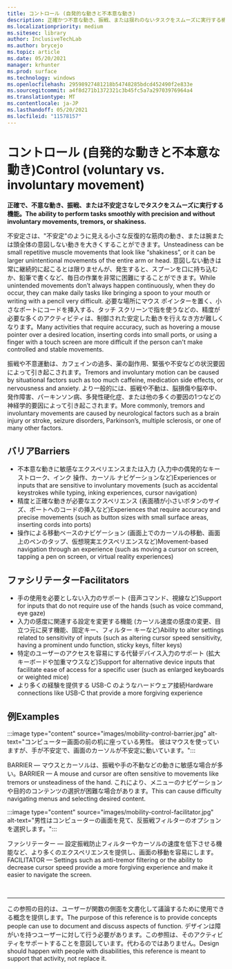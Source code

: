 ```yaml
---
title: コントロール (自発的な動きと不本意な動き)
description: 正確かつ不意な動き、振戦、または揺れのないタスクをスムーズに実行する機能
ms.localizationpriority: medium
ms.sitesec: library
author: InclusiveTechLab
ms.author: brycejo
ms.topic: article
ms.date: 05/20/2021
manager: krhunter
ms.prod: surface
ms.technology: windows
ms.openlocfilehash: 29598927481218b54748285bdcd452490f2e833e
ms.sourcegitcommit: a4f8d271b1372321c3b45fc5a7a29703976964a4
ms.translationtype: MT
ms.contentlocale: ja-JP
ms.lasthandoff: 05/20/2021
ms.locfileid: "11578157"
---
```

# <a name="control-voluntary-vs-involuntary-movement"></a><span data-ttu-id="39ad7-103">コントロール (自発的な動きと不本意な動き)</span><span class="sxs-lookup"><span data-stu-id="39ad7-103">Control (voluntary vs. involuntary movement)</span></span>

**<span data-ttu-id="39ad7-104">正確で、不意な動き、振戦、または不安定さなしでタスクをスムーズに実行する機能。</span><span class="sxs-lookup"><span data-stu-id="39ad7-104">The ability to perform tasks smoothly with precision and without involuntary movements, tremors, or shakiness.</span></span>**

<span data-ttu-id="39ad7-105">不安定さは、"不安定"のように見える小さな反復的な筋肉の動き、または腕または頭全体の意図しない動きを大きくすることができます。</span><span class="sxs-lookup"><span data-stu-id="39ad7-105">Unsteadiness can be small repetitive muscle movements that look like “shakiness”, or it can be larger unintentional movements of the entire arm or head.</span></span> <span data-ttu-id="39ad7-106">意図しない動きは常に継続的に起こるとは限りませんが、発生すると、スプーンを口に持ち込むか、鉛筆で書くなど、毎日の作業を非常に困難にすることができます。</span><span class="sxs-lookup"><span data-stu-id="39ad7-106">While unintended movements don’t always happen continuously, when they do occur, they can make daily tasks like bringing a spoon to your mouth or writing with a pencil very difficult.</span></span> <span data-ttu-id="39ad7-107">必要な場所にマウス ポインターを置く、小さなポートにコードを挿入する、タッチ スクリーンで指を使うなどの、精度が必要な多くのアクティビティは、制御された安定した動きを行えなき方が難しくなります。</span><span class="sxs-lookup"><span data-stu-id="39ad7-107">Many activities that require accuracy, such as hovering a mouse pointer over a desired location, inserting cords into small ports, or using a finger with a touch screen are more difficult if the person can't make controlled and stable movements.</span></span>

<span data-ttu-id="39ad7-108">振戦や不意運動は、カフェインの過多、薬の副作用、緊張や不安などの状況要因によって引き起こされます。</span><span class="sxs-lookup"><span data-stu-id="39ad7-108">Tremors and involuntary motion can be caused by situational factors such as too much caffeine, medication side effects, or nervousness and anxiety.</span></span> <span data-ttu-id="39ad7-109">より一般的には、振戦や不動は、脳損傷や脳卒中、発作障害、パーキンソン病、多発性硬化症、または他の多くの要因の1つなどの神経学的要因によって引き起こされます。</span><span class="sxs-lookup"><span data-stu-id="39ad7-109">More commonly, tremors and involuntary movements are caused by neurological factors such as a brain injury or stroke, seizure disorders, Parkinson’s, multiple sclerosis, or one of many other factors.</span></span>

## <a name="barriers"></a><span data-ttu-id="39ad7-110">バリア</span><span class="sxs-lookup"><span data-stu-id="39ad7-110">Barriers</span></span>
* <span data-ttu-id="39ad7-111">不本意な動きに敏感なエクスペリエンスまたは入力 (入力中の偶発的なキーストローク、インク 操作、カーソル ナビゲーションなど)</span><span class="sxs-lookup"><span data-stu-id="39ad7-111">Experiences or inputs that are sensitive to involuntary movements (such as accidental keystrokes while typing, inking experiences, cursor navigation)</span></span>
* <span data-ttu-id="39ad7-112">精度と正確な動きが必要なエクスペリエンス (表面積が小さいボタンのサイズ、ポートへのコードの挿入など)</span><span class="sxs-lookup"><span data-stu-id="39ad7-112">Experiences that require accuracy and precise movements (such as button sizes with small surface areas, inserting cords into ports)</span></span>
* <span data-ttu-id="39ad7-113">操作による移動ベースのナビゲーション (画面上でのカーソルの移動、画面上のペンのタップ、仮想現実エクスペリエンスなど)</span><span class="sxs-lookup"><span data-stu-id="39ad7-113">Movement-based navigation through an experience (such as moving a cursor on screen, tapping a pen on screen, or virtual reality experiences)</span></span>

## <a name="facilitators"></a><span data-ttu-id="39ad7-114">ファシリテーター</span><span class="sxs-lookup"><span data-stu-id="39ad7-114">Facilitators</span></span>
* <span data-ttu-id="39ad7-115">手の使用を必要としない入力のサポート (音声コマンド、視線など)</span><span class="sxs-lookup"><span data-stu-id="39ad7-115">Support for inputs that do not require use of the hands (such as voice command, eye gaze)</span></span>
* <span data-ttu-id="39ad7-116">入力の感度に関連する設定を変更する機能 (カーソル速度の感度の変更、目立つ元に戻す機能、固定キー、フィルター キーなど)</span><span class="sxs-lookup"><span data-stu-id="39ad7-116">Ability to alter settings related to sensitivity of inputs (such as altering cursor speed sensitivity, having a prominent undo function, sticky keys, filter keys)</span></span>
* <span data-ttu-id="39ad7-117">特定のユーザーのアクセスを容易にする代替デバイス入力のサポート (拡大キーボードや加重マウスなど)</span><span class="sxs-lookup"><span data-stu-id="39ad7-117">Support for alternative device inputs that facilitate ease of access for a specific user (such as enlarged keyboards or weighted mice)</span></span>
* <span data-ttu-id="39ad7-118">より多くの経験を提供する USB-C のようなハードウェア接続</span><span class="sxs-lookup"><span data-stu-id="39ad7-118">Hardware connections like USB-C that provide a more forgiving experience</span></span>


## <a name="examples"></a><span data-ttu-id="39ad7-119">例</span><span class="sxs-lookup"><span data-stu-id="39ad7-119">Examples</span></span>

:::image type="content" source="images/mobility-control-barrier.jpg" alt-text="コンピューター画面の前の机に座っている男性。 彼はマウスを使っていますが、手が不安定で、画面のカーソルが不安定に動いています。":::

<span data-ttu-id="39ad7-122">BARRIER — マウスとカーソルは、振戦や手の不動などの動きに敏感な場合が多い。</span><span class="sxs-lookup"><span data-stu-id="39ad7-122">BARRIER — A mouse and cursor are often sensitive to movements like tremors or unsteadiness of the hand.</span></span> <span data-ttu-id="39ad7-123">これにより、メニューのナビゲーションや目的のコンテンツの選択が困難な場合があります。</span><span class="sxs-lookup"><span data-stu-id="39ad7-123">This can cause difficulty navigating menus and selecting desired content.</span></span>

:::image type="content" source="images/mobility-control-facilitator.jpg" alt-text="男性はコンピューターの画面を見て、反振戦フィルターのオプションを選択します。":::

<span data-ttu-id="39ad7-125">ファシリテーター — 設定振戦防止フィルターやカーソルの速度を低下させる機能など、より多くのエクスペリエンスを提供し、画面の移動を容易にします。</span><span class="sxs-lookup"><span data-stu-id="39ad7-125">FACILITATOR — Settings such as anti-tremor filtering or the ability to decrease cursor speed provide a more forgiving experience and make it easier to navigate the screen.</span></span>


&nbsp;

[comment]: # (フッター ステートメント)
___
<span data-ttu-id="39ad7-127">この参照の目的は、ユーザーが関数の側面を文書化して議論するために使用できる概念を提供します。</span><span class="sxs-lookup"><span data-stu-id="39ad7-127">The purpose of this reference is to provide concepts people can use to document and discuss aspects of function.</span></span> <span data-ttu-id="39ad7-128">デザインは障がいを持つユーザーに対して行う必要があります。この参照は、そのアクティビティをサポートすることを意図しています。代わるのではありません。</span><span class="sxs-lookup"><span data-stu-id="39ad7-128">Design should happen with people with disabilities, this reference is meant to support that activity, not replace it.</span></span> 